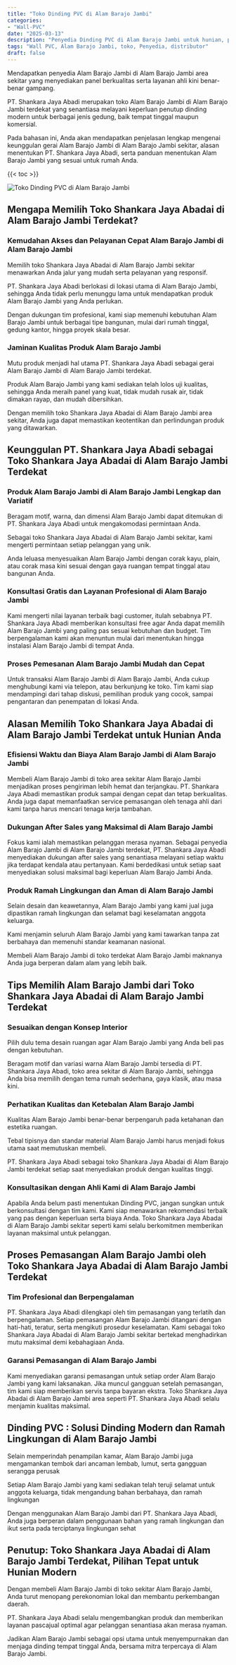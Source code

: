 ```yaml
---
title: "Toko Dinding PVC di Alam Barajo Jambi"
categories: 
- "Wall-PVC"
date: "2025-03-13"
description: "Penyedia Dinding PVC di Alam Barajo Jambi untuk hunian, perkantoran, dan toko. Panel berkualitas, variasi motif, variasi warna elegan, beserta servis pemasangan dikerjakan oleh tenaga ahli ahli dan kepastian resmi!|Servis penjualan Dinding PVC di Alam Barajo Jambi bagi kebutuhan hunian, perkantoran, maupun toko, beserta panel berkualitas dan penempatan oleh teknisi ahli serta garansi resmi.|Alternatif Dinding PVC di Alam Barajo Jambi yang terbukti untuk hunian, kantor, serta gerai, dengan panel berkualitas dan instalasi oleh tim profesional dan kepastian resmi.|Penyediaan Dinding PVC di Alam Barajo Jambi untuk rumah, perkantoran, dan gerai, beserta produk unggulan dan pemasangan oleh tenaga ahli berpengalaman, dilengkapi beserta kepastian resmi.}"
tags: "Wall PVC, Alam Barajo Jambi, toko, Penyedia, distributor"
draft: false
---
```


Mendapatkan penyedia Alam Barajo Jambi di Alam Barajo Jambi area sekitar yang menyediakan panel berkualitas serta layanan ahli kini benar-benar gampang.

PT. Shankara Jaya Abadi merupakan toko Alam Barajo Jambi di Alam Barajo Jambi terdekat yang senantiasa melayani keperluan penutup dinding modern untuk berbagai jenis gedung, baik tempat tinggal maupun komersial.

Pada bahasan ini, Anda akan mendapatkan penjelasan lengkap mengenai keunggulan gerai Alam Barajo Jambi di Alam Barajo Jambi sekitar, alasan menentukan PT. Shankara Jaya Abadi, serta panduan menentukan Alam Barajo Jambi yang sesuai untuk rumah Anda.

{{< toc >}}

![Toko Dinding PVC di Alam Barajo Jambi](/images/Wall-PVC/Toko-Dinding-PVC-di-Alam-Barajo-Jambi.png)


## Mengapa Memilih Toko Shankara Jaya Abadai di Alam Barajo Jambi Terdekat?

### Kemudahan Akses dan Pelayanan Cepat Alam Barajo Jambi di Alam Barajo Jambi

Memilih toko Shankara Jaya Abadai di Alam Barajo Jambi sekitar menawarkan Anda jalur yang mudah serta pelayanan yang responsif.

PT. Shankara Jaya Abadi berlokasi di lokasi utama di Alam Barajo Jambi, sehingga Anda tidak perlu menunggu lama untuk mendapatkan produk Alam Barajo Jambi yang Anda perlukan.

Dengan dukungan tim profesional, kami siap memenuhi kebutuhan Alam Barajo Jambi untuk berbagai tipe bangunan, mulai dari rumah tinggal, gedung kantor, hingga proyek skala besar.

### Jaminan Kualitas Produk Alam Barajo Jambi

Mutu produk menjadi hal utama PT. Shankara Jaya Abadi sebagai gerai Alam Barajo Jambi di Alam Barajo Jambi terdekat.

Produk Alam Barajo Jambi yang kami sediakan telah lolos uji kualitas, sehingga Anda meraih panel yang kuat, tidak mudah rusak air, tidak dimakan rayap, dan mudah dibersihkan.

Dengan memilih toko Shankara Jaya Abadai di Alam Barajo Jambi area sekitar, Anda juga dapat memastikan keotentikan dan perlindungan produk yang ditawarkan.

## Keunggulan PT. Shankara Jaya Abadi sebagai Toko Shankara Jaya Abadai di Alam Barajo Jambi Terdekat

### Produk Alam Barajo Jambi di Alam Barajo Jambi Lengkap dan Variatif

Beragam motif, warna, dan dimensi Alam Barajo Jambi dapat ditemukan di PT. Shankara Jaya Abadi untuk mengakomodasi permintaan Anda.

Sebagai toko Shankara Jaya Abadai di Alam Barajo Jambi sekitar, kami mengerti permintaan setiap pelanggan yang unik.

Anda leluasa menyesuaikan Alam Barajo Jambi dengan corak kayu, plain, atau corak masa kini sesuai dengan gaya ruangan tempat tinggal atau bangunan Anda.

### Konsultasi Gratis dan Layanan Profesional di Alam Barajo Jambi

Kami mengerti nilai layanan terbaik bagi customer, itulah sebabnya PT. Shankara Jaya Abadi memberikan konsultasi free agar Anda dapat memilih Alam Barajo Jambi yang paling pas sesuai kebutuhan dan budget. Tim berpengalaman kami akan menuntun mulai dari menentukan hingga instalasi Alam Barajo Jambi di tempat Anda.

### Proses Pemesanan Alam Barajo Jambi Mudah dan Cepat

Untuk transaksi Alam Barajo Jambi di Alam Barajo Jambi, Anda cukup menghubungi kami via telepon, atau berkunjung ke toko. Tim kami siap mendampingi dari tahap diskusi, pemilihan produk yang cocok, sampai pengantaran dan penempatan di lokasi Anda.

## Alasan Memilih Toko Shankara Jaya Abadai di Alam Barajo Jambi Terdekat untuk Hunian Anda

### Efisiensi Waktu dan Biaya Alam Barajo Jambi di Alam Barajo Jambi

Membeli Alam Barajo Jambi di toko area sekitar Alam Barajo Jambi menjadikan proses pengiriman lebih hemat dan terjangkau. PT. Shankara Jaya Abadi memastikan produk sampai dengan cepat dan tetap berkualitas. Anda juga dapat memanfaatkan service pemasangan oleh tenaga ahli dari kami tanpa harus mencari tenaga kerja tambahan.

### Dukungan After Sales yang Maksimal di Alam Barajo Jambi

Fokus kami ialah memastikan pelanggan merasa nyaman. Sebagai penyedia Alam Barajo Jambi di Alam Barajo Jambi terdekat, PT. Shankara Jaya Abadi menyediakan dukungan after sales yang senantiasa melayani setiap waktu jika terdapat kendala atau pertanyaan. Kami berdedikasi untuk setiap saat menyediakan solusi maksimal bagi keperluan Alam Barajo Jambi Anda.

### Produk Ramah Lingkungan dan Aman di Alam Barajo Jambi

Selain desain dan keawetannya, Alam Barajo Jambi yang kami jual juga dipastikan ramah lingkungan dan selamat bagi keselamatan anggota keluarga.

Kami menjamin seluruh Alam Barajo Jambi yang kami tawarkan tanpa zat berbahaya dan memenuhi standar keamanan nasional.

Membeli Alam Barajo Jambi di toko terdekat Alam Barajo Jambi maknanya Anda juga berperan dalam alam yang lebih baik.

## Tips Memilih Alam Barajo Jambi dari Toko Shankara Jaya Abadai di Alam Barajo Jambi Terdekat

### Sesuaikan dengan Konsep Interior 

Pilih dulu tema desain ruangan agar Alam Barajo Jambi yang Anda beli pas dengan kebutuhan.

Beragam motif dan variasi warna Alam Barajo Jambi tersedia di PT. Shankara Jaya Abadi, toko area sekitar di Alam Barajo Jambi, sehingga Anda bisa memilih dengan tema rumah sederhana, gaya klasik, atau masa kini.

### Perhatikan Kualitas dan Ketebalan Alam Barajo Jambi

Kualitas Alam Barajo Jambi benar-benar berpengaruh pada ketahanan dan estetika ruangan.

Tebal tipisnya dan standar material Alam Barajo Jambi harus menjadi fokus utama saat memutuskan membeli.

PT. Shankara Jaya Abadi sebagai toko Shankara Jaya Abadai di Alam Barajo Jambi terdekat setiap saat menyediakan produk dengan kualitas tinggi.

### Konsultasikan dengan Ahli Kami di Alam Barajo Jambi

Apabila Anda belum pasti menentukan Dinding PVC, jangan sungkan untuk berkonsultasi dengan tim kami. Kami siap menawarkan rekomendasi terbaik yang pas dengan keperluan serta biaya Anda. Toko Shankara Jaya Abadai di Alam Barajo Jambi sekitar seperti kami selalu berkomitmen memberikan layanan maksimal untuk pelanggan.

## Proses Pemasangan Alam Barajo Jambi oleh Toko Shankara Jaya Abadai di Alam Barajo Jambi Terdekat

### Tim Profesional dan Berpengalaman

PT. Shankara Jaya Abadi dilengkapi oleh tim pemasangan yang terlatih dan berpengalaman. Setiap pemasangan Alam Barajo Jambi ditangani dengan hati-hati, teratur, serta mengikuti prosedur keselamatan. Kami sebagai toko Shankara Jaya Abadai di Alam Barajo Jambi sekitar bertekad menghadirkan mutu maksimal demi kebahagiaan Anda.

### Garansi Pemasangan di Alam Barajo Jambi

Kami menyediakan garansi pemasangan untuk setiap order Alam Barajo Jambi yang kami laksanakan. Jika muncul gangguan setelah pemasangan, tim kami siap memberikan servis tanpa bayaran ekstra. Toko Shankara Jaya Abadai di Alam Barajo Jambi area seperti PT. Shankara Jaya Abadi selalu menjamin kualitas maksimal.

##  Dinding PVC : Solusi Dinding Modern dan Ramah Lingkungan di Alam Barajo Jambi

Selain memperindah penampilan kamar, Alam Barajo Jambi juga mengamankan tembok dari ancaman lembab, lumut, serta gangguan serangga perusak

Setiap Alam Barajo Jambi yang kami sediakan telah teruji selamat untuk anggota keluarga, tidak mengandung bahan berbahaya, dan ramah lingkungan

Dengan menggunakan Alam Barajo Jambi dari PT. Shankara Jaya Abadi, Anda juga berperan dalam penggunaan bahan yang ramah lingkungan dan ikut serta pada terciptanya lingkungan sehat

## Penutup: Toko Shankara Jaya Abadai di Alam Barajo Jambi Terdekat, Pilihan Tepat untuk Hunian Modern

Dengan membeli Alam Barajo Jambi di toko sekitar Alam Barajo Jambi, Anda turut menopang perekonomian lokal dan membantu perkembangan daerah.

PT. Shankara Jaya Abadi selalu mengembangkan produk dan memberikan layanan pascajual optimal agar pelanggan senantiasa akan merasa nyaman.

Jadikan Alam Barajo Jambi sebagai opsi utama untuk menyempurnakan dan menjaga dinding tempat tinggal Anda, bersama mitra terpercaya di Alam Barajo Jambi.